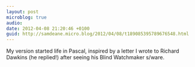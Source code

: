 ```yaml
---
layout: post
microblog: true
audio: 
date: 2012-04-08 21:20:46 +0100
guid: http://samdeane.micro.blog/2012/04/08/t189085395789676548.html
---
```

My version started life in Pascal, inspired by a letter I wrote to Richard Dawkins (he replied!) after seeing his Blind Watchmaker s/ware.
